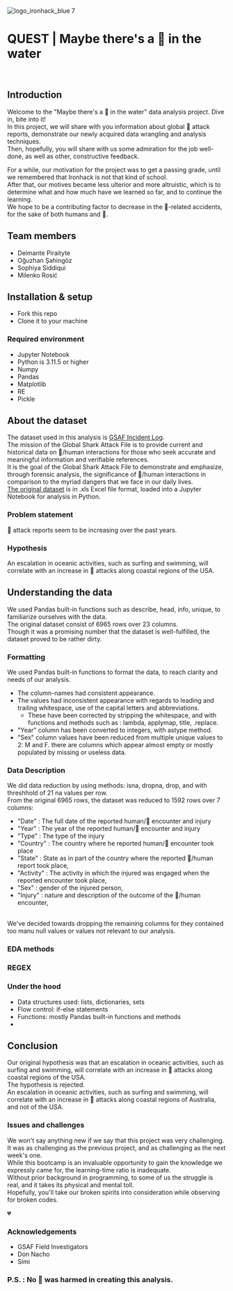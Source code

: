 ![logo_ironhack_blue 7](https://user-images.githubusercontent.com/23629340/40541063-a07a0a8a-601a-11e8-91b5-2f13e4e6b441.png)

# QUEST | Maybe there's a 🦈 in the water

<br>

## Introduction

Welcome to the "Maybe there's a 🦈 in the water" data analysis project. Dive in, bite into it!
<br>
In this project, we will share with you information about global 🦈 attack reports, demonstrate our newly acquired data wrangling and analysis techniques.
<br>
Then, hopefully, you will share with us some admiration for the job well-done, as well as other, constructive feedback.
<br>

For a while, our motivation for the project was to get a passing grade, until we remembered that Ironhack is not that kind of school.
<br>
After that, our motives became less ulterior and more altruistic, which is to determine what and how much have we learned so far, and to continue the learning.
<br>
We hope to be a contributing factor to decrease in the 🦈-related accidents, for the sake of both humans and 🦈.

## Team members
- Deimante Piraityte
- Oğuzhan Şahingöz
- Sophiya Siddiqui
- Milenko Rosić

## Installation & setup
- Fork this repo
- Clone it to your machine

### Required environment
- Jupyter Notebook
- Python is 3.11.5 or higher
- Numpy
- Pandas
- Matplotlib
- RE
- Pickle

## About the dataset
The dataset used in this analysis is [GSAF Incident Log](https://www.sharkattackfile.net/incidentlog.htm).
<br>
The mission of the Global Shark Attack File is to provide current and historical data on 🦈/human interactions for those who seek accurate and meaningful information and verifiable references.
<br>
It is the goal of the Global Shark Attack File to demonstrate and emphasize, through forensic analysis, the significance of 🦈/human interactions in comparison to the myriad dangers that we face in our daily lives.
<br>
[The original dataset](https://www.sharkattackfile.net/spreadsheets/GSAF5.xls) is in .xls Excel file format, loaded into a Jupyter Notebook for analysis in Python.

### Problem statement
🦈 attack reports seem to be increasing over the past years.

### Hypothesis
An escalation in oceanic activities, such as surfing and swimming, will correlate with an increase in 🦈 attacks along coastal regions of the USA.
<br>

## Understanding the data
We used Pandas built-in functions such as describe, head, info, unique, to familiarize ourselves with the data.
<br>
The original dataset consist of 6965 rows over 23 columns.
<br>
Though it was a promising number that the dataset is well-fulfilled, the dataset proved to be rather dirty.

### Formatting
We used Pandas built-in functions to format the data, to reach clarity and needs of our analysis.
<br>

- The column-names had consistent appearance.
- The values had inconsistent appearance with regards to leading and trailing whitespace, use of the capital letters and abbreviations.
  - These have been corrected by stripping the whitespace, and with functions and methods such as : lambda, applymap, title, .replace.
- "Year" column has been converted to integers, with astype method.
- "Sex" column values have been reduced from multiple unique values to 2: M and F.
there are columns which appear almost empty or mostly populated by missing or useless data.

### Data Description
We did data reduction by using methods: isna, dropna, drop, and with threshhold of 21 na values per row.
<br>
From the original 6965 rows, the dataset was reduced to 1592 rows over 7 columns:
- "Date" : The full date of the reported human/🦈 encounter and injury
- "Year" : The year of the reported human/🦈 encounter and injury
- "Type" : The type of the injury
- "Country" : The country where he reported human/🦈 encounter took place
- "State" : State as in part of the country where the reported 🦈/human report took place,
- "Activity" : The activity in which the injured was engaged when the reported encounter took place,
- "Sex" : gender of the injured person,
- "Injury" : nature and description of the outcome of the 🦈/human encounter,
<br>
We've decided towards dropping the remaining columns for they contained too manu null values or values not relevant to our analysis.

### EDA methods

### REGEX

### Under the hood
- Data structures used: lists, dictionaries, sets
- Flow control: if-else statements
- Functions: mostly Pandas built-in functions and methods
- 

## Conclusion
Our original hypothesis was that an escalation in oceanic activities, such as surfing and swimming, will correlate with an increase in 🦈 attacks along coastal regions of the USA.
<br>
The hypothesis is rejected.
<br>
An escalation in oceanic activities, such as surfing and swimming, will correlate with an increase in 🦈 attacks along coastal regions of Australia, and not of the USA.

### Issues and challenges
We won't say anything new if we say that this project was very challenging.
<br>
It was as challenging as the previous project, and as challenging as the next week's one.
<br>
While this bootcamp is an invaluable opportunity to gain the knowledge we expressly came for, the learning-time ratio is inadequate.
<br>
Without prior background in programming, to some of us the struggle is real, and it takes its physical and mental toll.
<br>
Hopefully, you'll take our broken spirits into consideration while observing for broken codes. <p>&#128148;</p>

### Acknowledgements
- GSAF Field Investigators
- Don Nacho
- Simi

### P.S. : No 🦈 was harmed in creating this analysis.
